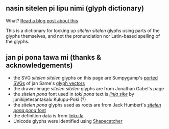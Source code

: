 ## nasin sitelen pi lipu nimi (glyph dictionary)

What? [Read a blog post about this](https://alxndr.blog/2023/05/23/nasin-pi-lipu-nimi.html?src=github.com&campaign=nasin-readme)

This is a dictionary for looking up _sitelen sitelen_ glyphs using parts of the glyphs themselves, and not the pronunciation nor Latin-based spelling of the glyphs.


## jan pi pona tawa mi (thanks & acknowledgements)

* the SVG _sitelen sitelen_ glyphs on this page are Sumpygump's [ported SVGs](https://sumpygump.github.io/sitelen-sitelen/) of jan Same's [glyph vectors](http://musilili.net/sitelen-sitelen-remastered/)
* the drawn-image _sitelen sitelen_ glyphs are from Jonathan Gabel's page
* the _sitelen pona_ font used in _toki pona_ text is [_linja sike_](https://wyub.github.io/tokipona/linjasike) by junikijetesantakalu Kulupu-Poki (?)
* the _sitelen pona_ glyphs used as roots are from Jack Humbert's [_sitelen pona pona_ font](https://jackhumbert.github.io/sitelen-pona-pona/)
* the definition data is from [linku.la](https://linku.la/about)
* Unicode glyphs were identified using [Shapecatcher](https://shapecatcher.com)
